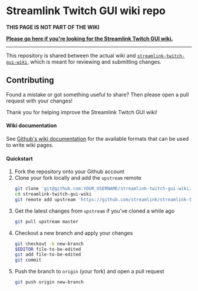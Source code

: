 Streamlink Twitch GUI wiki repo
====

**THIS PAGE IS NOT PART OF THE WIKI**

[**Please go here if you're looking for the Streamlink Twitch GUI wiki.**][wiki]

----

This repository is shared between the actual wiki and [`streamlink-twitch-gui-wiki`][wiki-repo], which is meant for reviewing and submitting changes.

## Contributing

Found a mistake or got something useful to share? Then please open a pull request with your changes!

Thank you for helping improve the Streamlink Twitch GUI wiki!

#### Wiki documentation

See [Github's wiki documentation][gh-docs] for the available formats that can be used to write wiki pages.

#### Quickstart

1. Fork the repository onto your Github account
2. Clone your fork locally and add the `upstream` remote
   ```sh
   git clone 'git@github.com:YOUR_USERNAME/streamlink-twitch-gui-wiki.git'
   cd streamlink-twitch-gui-wiki
   git remote add upstream 'https://github.com/streamlink/streamlink-twitch-gui-wiki.git'
   ```
3. Get the latest changes from `upstream` if you've cloned a while ago
   ```sh
   git pull upstream master
   ```
4. Checkout a new branch and apply your changes
   ```sh
   git checkout -b new-branch
   $EDITOR file-to-be-edited
   git add file-to-be-edited
   git commit
   ```
6. Push the branch to `origin` (your fork) and open a pull request
   ```sh
   git push origin new-branch
   ```


  [wiki]: https://github.com/streamlink/streamlink-twitch-gui/wiki
  [wiki-repo]: https://github.com/streamlink/streamlink-twitch-gui-wiki
  [gh-docs]: https://docs.github.com/en/free-pro-team@latest/github/building-a-strong-community/about-wikis
